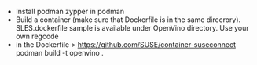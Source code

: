 - Install podman
zypper in podman
- Build a container (make sure that Dockerfile is in the same direcrory). SLES.dockerfile sample is available under OpenVino directory. Use your own regcode
- in the Dockerfile > https://github.com/SUSE/container-suseconnect
podman build -t openvino .
